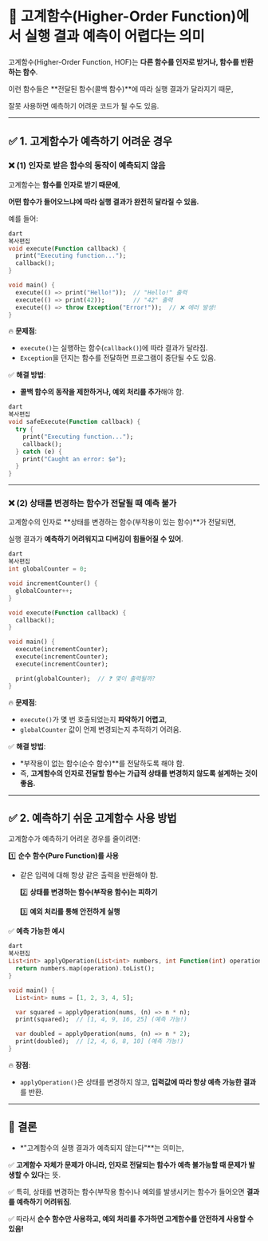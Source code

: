 # 📌 **고계함수(Higher-Order Function)에서 실행 결과 예측이 어렵다는 의미**

### 

고계함수(Higher-Order Function, HOF)는 **다른 함수를 인자로 받거나, 함수를 반환하는 함수**.

이런 함수들은 **전달된 함수(콜백 함수)**에 따라 실행 결과가 달라지기 때문,

잘못 사용하면 예측하기 어려운 코드가 될 수도 있음.

---

## ✅ **1. 고계함수가 예측하기 어려운 경우**

### ❌ **(1) 인자로 받은 함수의 동작이 예측되지 않음**

고계함수는 **함수를 인자로 받기 때문에**,

**어떤 함수가 들어오느냐에 따라 실행 결과가 완전히 달라질 수 있음.**

예를 들어:

```dart
dart
복사편집
void execute(Function callback) {
  print("Executing function...");
  callback();
}

void main() {
  execute(() => print("Hello!"));  // "Hello!" 출력
  execute(() => print(42));        // "42" 출력
  execute(() => throw Exception("Error!"));  // ❌ 에러 발생!
}

```

🔥 **문제점**:

- `execute()`는 실행하는 함수(`callback()`)에 따라 결과가 달라짐.
- `Exception`을 던지는 함수를 전달하면 프로그램이 중단될 수도 있음.

✅ **해결 방법**:

- **콜백 함수의 동작을 제한하거나, 예외 처리를 추가**해야 함.

```dart
dart
복사편집
void safeExecute(Function callback) {
  try {
    print("Executing function...");
    callback();
  } catch (e) {
    print("Caught an error: $e");
  }
}

```

---

### ❌ **(2) 상태를 변경하는 함수가 전달될 때 예측 불가**

고계함수의 인자로 **상태를 변경하는 함수(부작용이 있는 함수)**가 전달되면,

실행 결과가 **예측하기 어려워지고 디버깅이 힘들어질 수 있어**.

```dart
dart
복사편집
int globalCounter = 0;

void incrementCounter() {
  globalCounter++;
}

void execute(Function callback) {
  callback();
}

void main() {
  execute(incrementCounter);
  execute(incrementCounter);
  execute(incrementCounter);

  print(globalCounter);  // ❓ 몇이 출력될까?
}

```

🔥 **문제점**:

- `execute()`가 몇 번 호출되었는지 **파악하기 어렵고**,
- `globalCounter` 값이 언제 변경되는지 추적하기 어려움.

✅ **해결 방법**:

- *부작용이 없는 함수(순수 함수)**를 전달하도록 해야 함.
- 즉, **고계함수의 인자로 전달할 함수는 가급적 상태를 변경하지 않도록 설계하는 것이 좋음.**

---

## ✅ **2. 예측하기 쉬운 고계함수 사용 방법**

고계함수가 예측하기 어려운 경우를 줄이려면:

1️⃣ **순수 함수(Pure Function)를 사용**

- 같은 입력에 대해 항상 같은 출력을 반환해야 함.

  2️⃣ **상태를 변경하는 함수(부작용 함수)는 피하기**

  3️⃣ **예외 처리를 통해 안전하게 실행**


✅ **예측 가능한  예시**

```dart
dart
복사편집
List<int> applyOperation(List<int> numbers, int Function(int) operation) {
  return numbers.map(operation).toList();
}

void main() {
  List<int> nums = [1, 2, 3, 4, 5];

  var squared = applyOperation(nums, (n) => n * n);
  print(squared);  // [1, 4, 9, 16, 25] (예측 가능!)

  var doubled = applyOperation(nums, (n) => n * 2);
  print(doubled);  // [2, 4, 6, 8, 10] (예측 가능!)
}

```

🔥 **장점**:

- `applyOperation()`은 상태를 변경하지 않고, **입력값에 따라 항상 예측 가능한 결과**를 반환.

---

## 🚀 **결론**

- *"고계함수의 실행 결과가 예측되지 않는다"**는 의미는,

✅ **고계함수 자체가 문제가 아니라, 인자로 전달되는 함수가 예측 불가능할 때 문제가 발생할 수 있다**는 뜻.

✅ 특히, 상태를 변경하는 함수(부작용 함수)나 예외를 발생시키는 함수가 들어오면 **결과를 예측하기 어려워짐**.

✅ 따라서 **순수 함수만 사용하고, 예외 처리를 추가하면 고계함수를 안전하게 사용할 수 있음!**